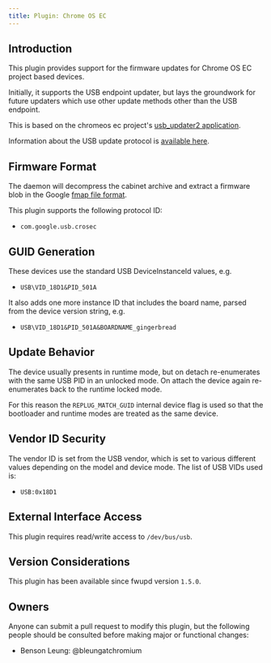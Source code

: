 ```yaml
---
title: Plugin: Chrome OS EC
---
```


## Introduction

This plugin provides support for the firmware updates for Chrome OS EC
project based devices.

Initially, it supports the USB endpoint updater, but lays the groundwork for
future updaters which use other update methods other than the USB endpoint.

This is based on the chromeos ec project's [usb_updater2 application](https://chromium.googlesource.com/chromiumos/platform/ec/+/master/extra/usb_updater/usb_updater2.c).

Information about the USB update protocol is [available here](https://chromium.googlesource.com/chromiumos/platform/ec/+/master/docs/usb_updater.md).

## Firmware Format

The daemon will decompress the cabinet archive and extract a firmware blob in
the Google [fmap file format](https://www.chromium.org/chromium-os/firmware-porting-guide/fmap).

This plugin supports the following protocol ID:

* `com.google.usb.crosec`

## GUID Generation

These devices use the standard USB DeviceInstanceId values, e.g.

* `USB\VID_18D1&PID_501A`

It also adds one more instance ID that includes the board name, parsed from
the device version string, e.g.

* `USB\VID_18D1&PID_501A&BOARDNAME_gingerbread`

## Update Behavior

The device usually presents in runtime mode, but on detach re-enumerates with
the same USB PID in an unlocked mode. On attach the device again re-enumerates
back to the runtime locked mode.

For this reason the `REPLUG_MATCH_GUID` internal device flag is used so that
the bootloader and runtime modes are treated as the same device.

## Vendor ID Security

The vendor ID is set from the USB vendor, which is set to various different
values depending on the model and device mode. The list of USB VIDs used is:

* `USB:0x18D1`

## External Interface Access

This plugin requires read/write access to `/dev/bus/usb`.

## Version Considerations

This plugin has been available since fwupd version `1.5.0`.

## Owners

Anyone can submit a pull request to modify this plugin, but the following people should be
consulted before making major or functional changes:

* Benson Leung: @bleungatchromium
